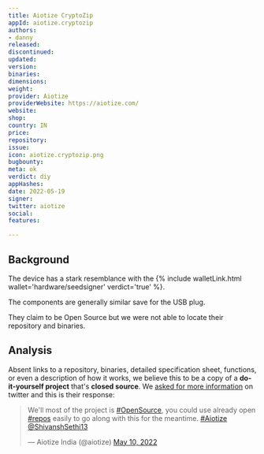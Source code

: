 ```yaml
---
title: Aiotize CryptoZip
appId: aiotize.cryptozip
authors:
- danny
released: 
discontinued: 
updated: 
version: 
binaries: 
dimensions: 
weight: 
provider: Aiotize
providerWebsite: https://aiotize.com/
website: 
shop: 
country: IN
price: 
repository: 
issue: 
icon: aiotize.cryptozip.png
bugbounty: 
meta: ok
verdict: diy
appHashes: 
date: 2022-05-19
signer: 
twitter: aiotize
social: 
features: 

---
```


## Background 

The device has a stark resemblance with the {% include walletLink.html wallet='hardware/seedsigner' verdict='true' %}. 

The components are generally similar save for the USB plug. 

They claim to be Open Source but we were not able to locate their repository and binaries. 

## Analysis 

Absent links to a repository, binaries, detailed specification sheet, functions, or even a description of how it works, we believe this to be a copy of a **do-it-yourself project** that's **closed source**. We [asked for more information](https://twitter.com/BitcoinWalletz/status/1522780050822950913) on twitter and this is their response: 

<blockquote class="twitter-tweet"><p lang="en" dir="ltr">We&#39;ll most of the project is <a href="https://twitter.com/hashtag/OpenSource?src=hash&amp;ref_src=twsrc%5Etfw">#OpenSource</a>, you could use already open <a href="https://twitter.com/hashtag/repos?src=hash&amp;ref_src=twsrc%5Etfw">#repos</a> easily to go along with this for the meantime. <a href="https://twitter.com/hashtag/Aiotize?src=hash&amp;ref_src=twsrc%5Etfw">#Aiotize</a> <a href="https://twitter.com/ShivanshSethi13?ref_src=twsrc%5Etfw">@ShivanshSethi13</a></p>&mdash; Aiotize India (@aiotize) <a href="https://twitter.com/aiotize/status/1524171721288257536?ref_src=twsrc%5Etfw">May 10, 2022</a></blockquote> <script async src="https://platform.twitter.com/widgets.js" charset="utf-8"></script> 
